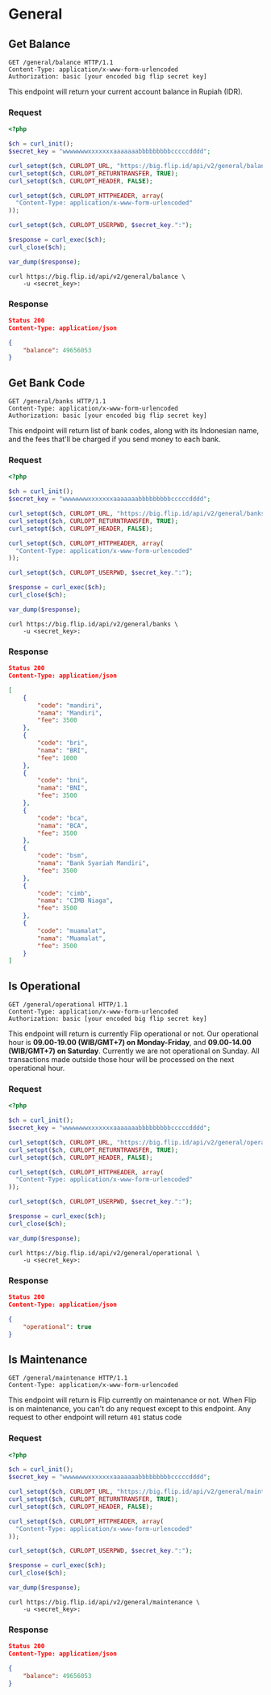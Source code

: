 # General

## Get Balance

```http
GET /general/balance HTTP/1.1
Content-Type: application/x-www-form-urlencoded
Authorization: basic [your encoded big flip secret key]
```

This endpoint will return your current account balance in Rupiah (IDR).

### Request

```php
<?php

$ch = curl_init();
$secret_key = "wwwwwwwxxxxxxxaaaaaaabbbbbbbbbcccccdddd";

curl_setopt($ch, CURLOPT_URL, "https://big.flip.id/api/v2/general/balance");
curl_setopt($ch, CURLOPT_RETURNTRANSFER, TRUE);
curl_setopt($ch, CURLOPT_HEADER, FALSE);

curl_setopt($ch, CURLOPT_HTTPHEADER, array(
  "Content-Type: application/x-www-form-urlencoded"
));

curl_setopt($ch, CURLOPT_USERPWD, $secret_key.":");

$response = curl_exec($ch);
curl_close($ch);

var_dump($response);
```

```shell
curl https://big.flip.id/api/v2/general/balance \
    -u <secret_key>: 
```

### Response

```json
Status 200
Content-Type: application/json

{
    "balance": 49656053
}
```

## Get Bank Code

```http
GET /general/banks HTTP/1.1
Content-Type: application/x-www-form-urlencoded
Authorization: basic [your encoded big flip secret key]
```

This endpoint will return list of bank codes, along with its Indonesian name, and the fees that'll be charged if you send money to each bank.

### Request

```php
<?php

$ch = curl_init();
$secret_key = "wwwwwwwxxxxxxxaaaaaaabbbbbbbbbcccccdddd";

curl_setopt($ch, CURLOPT_URL, "https://big.flip.id/api/v2/general/banks");
curl_setopt($ch, CURLOPT_RETURNTRANSFER, TRUE);
curl_setopt($ch, CURLOPT_HEADER, FALSE);

curl_setopt($ch, CURLOPT_HTTPHEADER, array(
  "Content-Type: application/x-www-form-urlencoded"
));

curl_setopt($ch, CURLOPT_USERPWD, $secret_key.":");

$response = curl_exec($ch);
curl_close($ch);

var_dump($response);
```

```shell
curl https://big.flip.id/api/v2/general/banks \
    -u <secret_key>: 
```

### Response

```json
Status 200
Content-Type: application/json

[
    {
        "code": "mandiri",
        "nama": "Mandiri",
        "fee": 3500
    },
    {
        "code": "bri",
        "nama": "BRI",
        "fee": 1000
    },
    {
        "code": "bni",
        "nama": "BNI",
        "fee": 3500
    },
    {
        "code": "bca",
        "nama": "BCA",
        "fee": 3500
    },
    {
        "code": "bsm",
        "nama": "Bank Syariah Mandiri",
        "fee": 3500
    },
    {
        "code": "cimb",
        "nama": "CIMB Niaga",
        "fee": 3500
    },
    {
        "code": "muamalat",
        "nama": "Muamalat",
        "fee": 3500
    }
]
```

## Is Operational

```http
GET /general/operational HTTP/1.1
Content-Type: application/x-www-form-urlencoded
Authorization: basic [your encoded big flip secret key]
```

This endpoint will return is currently Flip operational or not. Our operational hour is **09.00-19.00 (WIB/GMT+7) on Monday-Friday**, and **09.00-14.00 (WIB/GMT+7) on Saturday**. Currently we are not operational on Sunday. All transactions made outside those hour will be processed on the next operational hour.

### Request

```php
<?php

$ch = curl_init();
$secret_key = "wwwwwwwxxxxxxxaaaaaaabbbbbbbbbcccccdddd";

curl_setopt($ch, CURLOPT_URL, "https://big.flip.id/api/v2/general/operational");
curl_setopt($ch, CURLOPT_RETURNTRANSFER, TRUE);
curl_setopt($ch, CURLOPT_HEADER, FALSE);

curl_setopt($ch, CURLOPT_HTTPHEADER, array(
  "Content-Type: application/x-www-form-urlencoded"
));

curl_setopt($ch, CURLOPT_USERPWD, $secret_key.":");

$response = curl_exec($ch);
curl_close($ch);

var_dump($response);
```

```shell
curl https://big.flip.id/api/v2/general/operational \
    -u <secret_key>: 
```

### Response

```json
Status 200
Content-Type: application/json

{
    "operational": true
}
```

## Is Maintenance

```http
GET /general/maintenance HTTP/1.1
Content-Type: application/x-www-form-urlencoded
```

This endpoint will return is Flip currently on maintenance or not. When Flip is on maintenance, you can't do any request except to this endpoint. Any request to other endpoint will return `401` status code

### Request

```php
<?php

$ch = curl_init();
$secret_key = "wwwwwwwxxxxxxxaaaaaaabbbbbbbbbcccccdddd";

curl_setopt($ch, CURLOPT_URL, "https://big.flip.id/api/v2/general/maintenance");
curl_setopt($ch, CURLOPT_RETURNTRANSFER, TRUE);
curl_setopt($ch, CURLOPT_HEADER, FALSE);

curl_setopt($ch, CURLOPT_HTTPHEADER, array(
  "Content-Type: application/x-www-form-urlencoded"
));

curl_setopt($ch, CURLOPT_USERPWD, $secret_key.":");

$response = curl_exec($ch);
curl_close($ch);

var_dump($response);
```

```shell
curl https://big.flip.id/api/v2/general/maintenance \
    -u <secret_key>: 
```

### Response

```json
Status 200
Content-Type: application/json

{
    "balance": 49656053
}
```